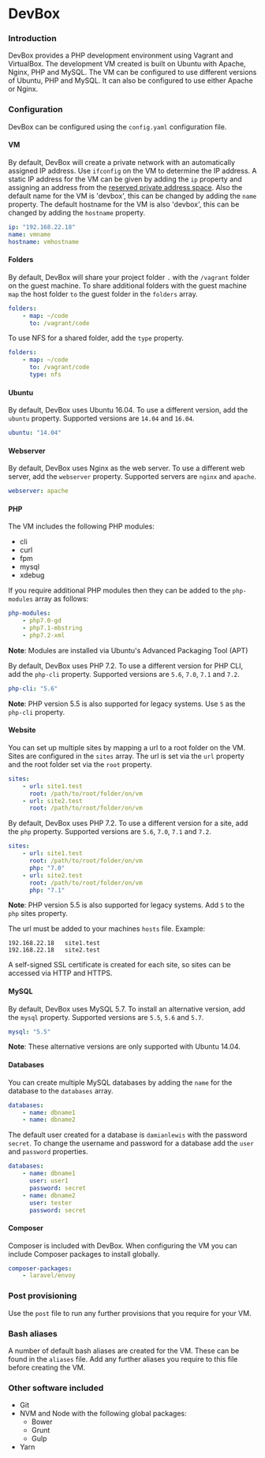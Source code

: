 # DevBox

### Introduction
DevBox provides a PHP development environment using Vagrant and VirtualBox. The development VM created is built on Ubuntu with Apache, Nginx, PHP and MySQL. The VM can be configured to use different versions of Ubuntu, PHP and MySQL. It can also be configured to use either Apache or Nginx.


### Configuration
DevBox can be configured using the `config.yaml` configuration file.


#### VM
By default, DevBox will create a private network with an automatically assigned IP address. Use `ifconfig` on the VM to determine the IP address. A static IP address for the VM can be given by adding the `ip` property and assigning an address from the [reserved private address space](https://en.wikipedia.org/wiki/Private_network#Private_IPv4_address_spaces). Also the default name for the VM is 'devbox', this can be changed by adding the `name` property. The default hostname for the VM is also 'devbox', this can be changed by adding the `hostname` property.
```yaml
ip: "192.168.22.18"
name: vmname
hostname: vmhostname
```


#### Folders
By default, DevBox will share your project folder `.` with the `/vagrant` folder on the guest machine. To share additional folders with the guest machine `map` the host folder `to` the guest folder in the `folders` array.
```yaml
folders:
    - map: ~/code
      to: /vagrant/code
```

To use NFS for a shared folder, add the `type` property.
```yaml
folders:
    - map: ~/code
      to: /vagrant/code
      type: nfs
```


#### Ubuntu
By default, DevBox uses Ubuntu 16.04. To use a different version, add the `ubuntu` property. Supported versions are `14.04` and `16.04`. 
```yaml
ubuntu: "14.04"
```


#### Webserver
By default, DevBox uses Nginx as the web server. To use a different web server, add the `webserver` property. Supported servers are `nginx` and `apache`. 
```yaml
webserver: apache
```


#### PHP
The VM includes the following PHP modules:
- cli
- curl
- fpm
- mysql
- xdebug

If you require additional PHP modules then they can be added to the `php-modules` array as follows:
```yaml
php-modules:
    - php7.0-gd
    - php7.1-mbstring
    - php7.2-xml
```
**Note**: Modules are installed via Ubuntu's Advanced Packaging Tool (APT)

By default, DevBox uses PHP 7.2. To use a different version for PHP CLI, add the `php-cli` property. Supported versions are `5.6`, `7.0`, `7.1` and `7.2`.
```yaml
php-cli: "5.6"
```
**Note**: PHP version 5.5 is also supported for legacy systems. Use `5` as the `php-cli` property.


#### Website
You can set up multiple sites by mapping a url to a root folder on the VM. Sites are configured in the `sites` array. The url is set via the `url` property and the root folder set via the `root` property.
```yaml
sites:
    - url: site1.test
      root: /path/to/root/folder/on/vm
    - url: site2.test
      root: /path/to/root/folder/on/vm
```

By default, DevBox uses PHP 7.2. To use a different version for a site, add the `php` property. Supported versions are `5.6`, `7.0`, `7.1` and `7.2`.
```yaml
sites:
    - url: site1.test
      root: /path/to/root/folder/on/vm
      php: "7.0"
    - url: site2.test
      root: /path/to/root/folder/on/vm
      php: "7.1"
```
**Note**: PHP version 5.5 is also supported for legacy systems. Add `5` to the `php` sites property.

The url must be added to your machines `hosts` file. Example: 
```
192.168.22.18   site1.test
192.168.22.18   site2.test
```

A self-signed SSL certificate is created for each site, so sites can be accessed via HTTP and HTTPS. 


#### MySQL
By default, DevBox uses MySQL 5.7. To install an alternative version, add the `mysql` property. Supported versions are `5.5`, `5.6` and `5.7`. 
```yaml
mysql: "5.5"
```
**Note**: These alternative versions are only supported with Ubuntu 14.04.

#### Databases
You can create multiple MySQL databases by adding the `name` for the database to the `databases` array.
```yaml
databases:
    - name: dbname1
    - name: dbname2
```

The default user created for a database is `damianlewis` with the password `secret`. To change the username and password for a database add the `user` and `password` properties.
```yaml
databases:
    - name: dbname1
      user: user1
      password: secret
    - name: dbname2
      user: tester
      password: secret
```


#### Composer
Composer is included with DevBox. When configuring the VM you can include Composer packages to install globally.
```yaml
composer-packages:
    - laravel/envoy
```


### Post provisioning
Use the `post` file to run any further provisions that you require for your VM.


### Bash aliases
A number of default bash aliases are created for the VM. These can be found in the `aliases` file. Add any further aliases you require to this file before creating the VM.


### Other software included
- Git
- NVM and Node with the following global packages:
    - Bower
    - Grunt
    - Gulp
- Yarn